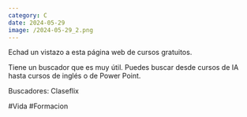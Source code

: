 ```yaml
--- 
category: C 
date: 2024-05-29 
image: /2024-05-29_2.png 
--- 
```


Echad un vistazo a esta página web de cursos gratuitos. 

Tiene un buscador que es muy útil. Puedes buscar desde cursos de IA hasta cursos de inglés o de Power Point. 

Buscadores: Claseflix

#Vida #Formacion